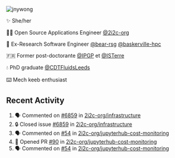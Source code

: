 ![jnywong](https://readme-typing-svg.demolab.com/?font=Intel+One+Mono&size=36&duration=3000&pause=1000&color=6bc46d&vCenter=true&width=170&lines=jnywong)

✨ She/her

👩‍💻 Open Source Applications Engineer [@2i2c-org](https://2i2c.org/)

🐻 Ex-Research Software Engineer [@bear-rsg](https://github.com/bear-rsg) [@baskerville-hpc](https://github.com/baskerville-hpc) 

🇫🇷 Former post-doctorante [@IPGP](https://github.com/IPGP) et [@ISTerre](https://www.isterre.fr/) 

💧 PhD graduate [@CDTFluidsLeeds](https://fluid-dynamics.leeds.ac.uk/) 

⌨️ Mech keeb enthusiast 

## Recent Activity 

<!--START_SECTION:activity-->
1. 🗣 Commented on [#6859](https://github.com/2i2c-org/infrastructure/issues/6859#issuecomment-3456956470) in [2i2c-org/infrastructure](https://github.com/2i2c-org/infrastructure)
2. 🔒 Closed issue [#6859](https://github.com/2i2c-org/infrastructure/issues/6859) in [2i2c-org/infrastructure](https://github.com/2i2c-org/infrastructure)
3. 🗣 Commented on [#54](https://github.com/2i2c-org/jupyterhub-cost-monitoring/issues/54#issuecomment-3455923798) in [2i2c-org/jupyterhub-cost-monitoring](https://github.com/2i2c-org/jupyterhub-cost-monitoring)
4. 💪 Opened PR [#90](undefined) in [2i2c-org/jupyterhub-cost-monitoring](https://github.com/2i2c-org/jupyterhub-cost-monitoring)
5. 🗣 Commented on [#54](https://github.com/2i2c-org/jupyterhub-cost-monitoring/issues/54#issuecomment-3455735176) in [2i2c-org/jupyterhub-cost-monitoring](https://github.com/2i2c-org/jupyterhub-cost-monitoring)
<!--END_SECTION:activity-->
